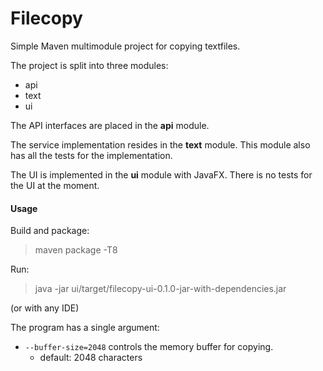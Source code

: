 # Filecopy

Simple Maven multimodule project for copying textfiles.

The project is split into three modules:

- api
- text
- ui

The API interfaces are placed in the __api__ module.

The service implementation resides in the __text__ module. This module also has all the tests for the implementation.

The UI is implemented in the __ui__ module with JavaFX. There is no tests for the UI at the moment.

#### Usage

Build and package:
> maven package -T8

Run:
> java -jar ui/target/filecopy-ui-0.1.0-jar-with-dependencies.jar

(or with any IDE)

The program has a single argument:

- `--buffer-size=2048` controls the memory buffer for copying.
    - default: 2048 characters